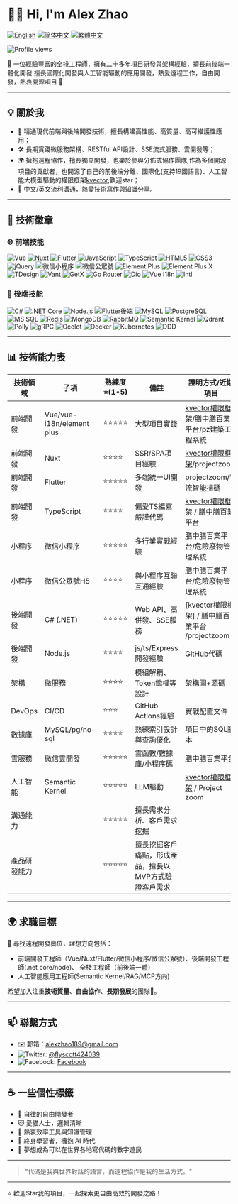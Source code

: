 # 👨‍💻 Hi, I'm Alex Zhao

[![English](https://img.shields.io/badge/Language-English-blue?style=for-the-badge)](README.md)
[![简体中文](https://img.shields.io/badge/Language-简体中文-red?style=for-the-badge)](README_cn.md)
[![繁體中文](https://img.shields.io/badge/Language-繁體中文-green?style=for-the-badge)](README_tw.md)

![Profile views](https://komarev.com/ghpvc/?username=scottfly189&style=flat-square)

🚀 一位經驗豐富的全棧工程師，擁有二十多年項目研發與架構經驗，擅長前後端一體化開發,擅長國際化開發與人工智能驅動的應用開發，熱愛遠程工作，自由開發，熱衷開源項目 🤝

---

## 💡 關於我

- 🧠 精通現代前端與後端開發技術，擅長構建高性能、高質量、高可維護性應用；
- 🛠️ 長期實踐微服務架構、RESTful API設計、SSE流式服務、雲開發等；
- 🌍 擁抱遠程協作，擅長獨立開發，也樂於參與分佈式協作團隊,作為多個開源項目的貢獻者，也開源了自己的前後端分離、國際化(支持19國語言)、人工智能大模型驅動的權限框架[kvector](https://github.com/scottfly189/kvector),歡迎star；
- 💬 中文/英文流利溝通，熱愛技術寫作與知識分享。

---

## 🧰 技術徽章

### 🌐 前端技能

![Vue](https://img.shields.io/badge/-Vue-4FC08D?logo=vue.js&logoColor=white&style=for-the-badge)
![Nuxt](https://img.shields.io/badge/-Nuxt-00DC82?logo=nuxt.js&logoColor=white&style=for-the-badge)
![Flutter](https://img.shields.io/badge/-Flutter-02569B?logo=flutter&logoColor=white&style=for-the-badge)
![JavaScript](https://img.shields.io/badge/-JavaScript-F7DF1E?logo=javascript&logoColor=black&style=for-the-badge)
![TypeScript](https://img.shields.io/badge/-TypeScript-3178C6?logo=typescript&logoColor=white&style=for-the-badge)
![HTML5](https://img.shields.io/badge/-HTML5-E34F26?logo=html5&logoColor=white&style=for-the-badge)
![CSS3](https://img.shields.io/badge/-CSS3-1572B6?logo=css3&logoColor=white&style=for-the-badge)
![jQuery](https://img.shields.io/badge/-jQuery-0769AD?logo=jquery&logoColor=white&style=for-the-badge)
![微信小程序](https://img.shields.io/badge/-微信小程序-07C160?logo=wechat&logoColor=white&style=for-the-badge)
![微信公眾號](https://img.shields.io/badge/-微信公眾號-000000?logo=wechat&logoColor=white&style=for-the-badge)
![Element Plus](https://img.shields.io/badge/-Element%20Plus-409EFF?logo=element&logoColor=white&style=for-the-badge)
![Element Plus X](https://img.shields.io/badge/-Element%20Plus%20X-409EFF?logo=element&logoColor=white&style=for-the-badge)
![TDesign](https://img.shields.io/badge/-TDesign-0052D9?logo=tencent&logoColor=white&style=for-the-badge)
![Vant](https://img.shields.io/badge/-Vant-1989FA?logo=vant&logoColor=white&style=for-the-badge)
![GetX](https://img.shields.io/badge/-GetX-02569B?logo=flutter&logoColor=white&style=for-the-badge)
![Go Router](https://img.shields.io/badge/-Go%20Router-02569B?logo=flutter&logoColor=white&style=for-the-badge)
![Dio](https://img.shields.io/badge/-Dio-02569B?logo=flutter&logoColor=white&style=for-the-badge)
![Vue I18n](https://img.shields.io/badge/-Vue%20I18n-4FC08D?logo=vue.js&logoColor=white&style=for-the-badge)
![Intl](https://img.shields.io/badge/-Intl-02569B?logo=flutter&logoColor=white&style=for-the-badge)

### 🔧 後端技能

![C#](https://img.shields.io/badge/-CSharp-239120?logo=csharp&logoColor=white&style=for-the-badge)
![.NET Core](https://img.shields.io/badge/-.NET%20Core-512BD4?logo=.net&logoColor=white&style=for-the-badge)
![Node.js](https://img.shields.io/badge/-Node.js-339933?logo=node.js&logoColor=white&style=for-the-badge)
![Flutter後端](https://img.shields.io/badge/-Flutter%20Backend-02569B?logo=flutter&logoColor=white&style=for-the-badge)
![MySQL](https://img.shields.io/badge/-MySQL-4479A1?logo=mysql&logoColor=white&style=for-the-badge)
![PostgreSQL](https://img.shields.io/badge/-PostgreSQL-316192?logo=postgresql&logoColor=white&style=for-the-badge)
![MS SQL](https://img.shields.io/badge/-MS%20SQL-CC2927?logo=microsoftsqlserver&logoColor=white&style=for-the-badge)
![Redis](https://img.shields.io/badge/-Redis-DC382D?logo=redis&logoColor=white&style=for-the-badge)
![MongoDB](https://img.shields.io/badge/-MongoDB-47A248?logo=mongodb&logoColor=white&style=for-the-badge)
![RabbitMQ](https://img.shields.io/badge/-RabbitMQ-FF6600?logo=rabbitmq&logoColor=white&style=for-the-badge)
![Semantic Kernel](https://img.shields.io/badge/-Semantic%20Kernel-0078D4?logo=microsoft&logoColor=white&style=for-the-badge)
![Qdrant](https://img.shields.io/badge/-Qdrant-000000?logo=qdrant&logoColor=white&style=for-the-badge)
![Polly](https://img.shields.io/badge/-Polly-512BD4?logo=.net&logoColor=white&style=for-the-badge)
![gRPC](https://img.shields.io/badge/-gRPC-4285F4?logo=google&logoColor=white&style=for-the-badge)
![Ocelot](https://img.shields.io/badge/-Ocelot-512BD4?logo=.net&logoColor=white&style=for-the-badge)
![Docker](https://img.shields.io/badge/-Docker-2496ED?logo=docker&logoColor=white&style=for-the-badge)
![Kubernetes](https://img.shields.io/badge/-Kubernetes-326CE5?logo=kubernetes&logoColor=white&style=for-the-badge)
![DDD](https://img.shields.io/badge/-DDD-512BD4?logo=.net&logoColor=white&style=for-the-badge)

---

## 📊 技術能力表

| 技術領域   | 子項         | 熟練度⭐(1-5) | 備註                | 證明方式/近期項目           |
| ------ | ---------- | --------- | ----------------- | --------------- |
| 前端開發   | Vue/vue-i18n/element plus        | ⭐⭐⭐⭐⭐     | 大型項目實踐   | [kvector權限框架](https://github.com/scottfly189/kvector)/膳中膳百業平台/pz建築工程系統 |
| 前端開發   | Nuxt       | ⭐⭐⭐⭐      | SSR/SPA項目經驗       |[kvector權限框架](https://github.com/scottfly189/kvector)/projectzoom         |
| 前端開發   | Flutter    | ⭐⭐⭐⭐⭐      | 多端統一UI開發          | projectzoom/物流智能掃碼          |
| 前端開發   | TypeScript | ⭐⭐⭐⭐      | 偏愛TS編寫嚴謹代碼        | [kvector權限框架](https://github.com/scottfly189/kvector) / 膳中膳百業平台        |
| 小程序    | 微信小程序      | ⭐⭐⭐⭐⭐     | 多行業實戰經驗           | 膳中膳百業平台/危險廢物管理系統       |
| 小程序    | 微信公眾號H5    | ⭐⭐⭐⭐      | 與小程序互聯互通經驗        | 膳中膳百業平台/危險廢物管理系統          |
| 後端開發   | C# (.NET)  | ⭐⭐⭐⭐⭐     | Web API、高併發、SSE服務 | [kvector權限框架] / 膳中膳百業平台 /projectzoom        |
| 後端開發   | Node.js    | ⭐⭐⭐⭐      | js/ts/Express開發經驗   | GitHub代碼        |
| 架構     | 微服務        | ⭐⭐⭐⭐      | 模組解耦、Token鑑權等設計   | 架構圖+源碼          |
| DevOps | CI/CD      | ⭐⭐⭐       | GitHub Actions經驗  | 實戰配置文件          |
| 數據庫    | MySQL/pg/no-sql  | ⭐⭐⭐⭐      | 熟練索引設計與查詢優化       | 項目中的SQL腳本       |
| 雲服務    | 微信雲開發      | ⭐⭐⭐⭐⭐      | 雲函數/數據庫/小程序碼      | 膳中膳百業平台            |
| 人工智能    | Semantic Kernel      | ⭐⭐⭐⭐⭐      | LLM驅動      | [kvector權限框架](https://github.com/scottfly189/kvector) / Project zoom            |
| 溝通能力    |      | ⭐⭐⭐⭐⭐      | 擅長需求分析、客戶需求挖掘      |             |
| 產品研發能力    |      | ⭐⭐⭐⭐⭐      | 擅長挖掘客戶痛點，形成產品，擅長以MVP方式驗證客戶需求      |             |
---

## 🌍 求職目標

🎯 尋找遠程開發崗位，理想方向包括：

- 前端開發工程師（Vue/Nuxt/Flutter/微信小程序/微信公眾號）、後端開發工程師(.net core/node)、 全棧工程師（前後端一體）
- 人工智能應用工程師(Semantic Kernel/RAG/MCP方向)

希望加入注重**技術質量**、**自由協作**、**長期發展**的團隊💼。

---

## 📫 聯繫方式

- ✉️ 郵箱：alexzhao189@gmail.com 
- ![Twitter](https://img.shields.io/badge/Twitter-1DA1F2?logo=twitter&logoColor=white&style=for-the-badge): [@flyscott424039](https://x.com/flyscott424039)
- ![Facebook](https://img.shields.io/badge/Facebook-1877F2?logo=facebook&logoColor=white&style=for-the-badge): [Facebook](https://www.facebook.com/share/19Ch4HpQJA/?mibextid=qi2Omg)

---

## ☕ 一些個性標籤

- 🧘 自律的自由開發者
- 🐱 愛貓人士，邏輯清晰
- 🔬 熱衷效率工具與知識管理
- 🧭 終身學習者，擁抱 AI 時代
- 🧳 夢想成為可以在世界各地寫代碼的數字遊民

---

> "代碼是我與世界對話的語言，而遠程協作是我的生活方式。"

---

⭐️ 歡迎Star我的項目，一起探索更自由高效的開發之路！
